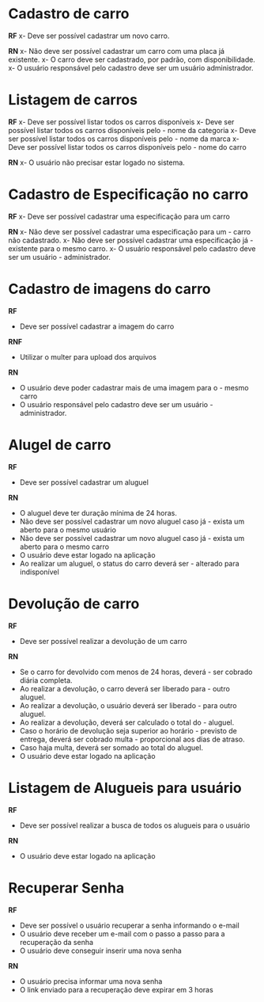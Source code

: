# Cadastro de carro

**RF**
x- Deve ser possível cadastrar um novo carro.


**RN** 
x- Não deve ser possível cadastrar um carro com uma placa já existente.
x- O carro deve ser cadastrado, por padrão, com disponibilidade.
x- O usuário responsável pelo cadastro deve ser um usuário administrador.

# Listagem de carros

**RF** 
x- Deve ser possível listar todos os carros disponíveis
x- Deve ser possível listar todos os carros disponíveis pelo - nome da categoria
x- Deve ser possível listar todos os carros disponíveis pelo - nome da marca
x- Deve ser possível listar todos os carros disponíveis pelo - nome do carro

**RN**
x- O usuário não precisar estar logado no sistema.


# Cadastro de Especificação no carro

**RF**
x- Deve ser possível cadastrar uma especificação para um carro


**RN**
x- Não deve ser possível cadastrar uma especificação para um - carro não cadastrado.
x- Não deve ser possível cadastrar uma especificação já - existente para o mesmo carro.
x- O usuário responsável pelo cadastro deve ser um usuário - administrador.


# Cadastro de imagens do carro

**RF**
- Deve ser possível cadastrar a imagem do carro

**RNF**
- Utilizar o multer para upload dos arquivos

**RN**
- O usuário deve poder cadastrar mais de uma imagem para o - mesmo carro
- O usuário responsável pelo cadastro deve ser um usuário - administrador.


# Alugel de carro

**RF**
- Deve ser possível cadastrar um aluguel


**RN**
- O aluguel deve ter duração mínima de 24 horas.
- Não deve ser possível cadastrar um novo aluguel caso já - exista um aberto para o mesmo usuário
- Não deve ser possível cadastrar um novo aluguel caso já - exista um aberto para o mesmo carro
- O usuário deve estar logado na aplicação
- Ao realizar um aluguel, o status do carro deverá ser - alterado para indisponível


# Devolução de carro 

**RF**
- Deve ser possível realizar a devolução de um carro

**RN**
- Se o carro for devolvido com menos de 24 horas, deverá - ser cobrado diária completa.
- Ao realizar a devolução, o carro deverá ser liberado para - outro aluguel.
- Ao realizar a devolução, o usuário deverá ser liberado - para outro aluguel.
- Ao realizar a devolução, deverá ser calculado o total do - aluguel. 
- Caso o horário de devolução seja superior ao horário - previsto de entrega, deverá ser cobrado multa - proporcional aos dias de atraso.
- Caso haja multa, deverá ser somado ao total do aluguel.
- O usuário deve estar logado na aplicação


# Listagem de Alugueis para usuário

**RF**
- Deve ser possível realizar a busca de todos os alugueis para o usuário

**RN**
- O usuário deve estar logado na aplicação


# Recuperar Senha

**RF**
- Deve ser possível o usuário recuperar a senha informando o e-mail
- O usuário deve receber um e-mail com o passo a passo para a recuperação da senha
- O usuário deve conseguir inserir uma nova senha

**RN**
- O usuário precisa informar uma nova senha
- O link enviado para a recuperação deve expirar em 3 horas